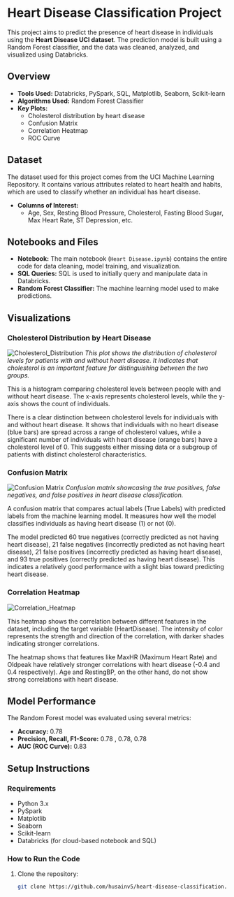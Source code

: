 # Heart Disease Classification Project

This project aims to predict the presence of heart disease in individuals using the **Heart Disease UCI dataset**. The prediction model is built using a Random Forest classifier, and the data was cleaned, analyzed, and visualized using Databricks.

## Overview

- **Tools Used:** Databricks, PySpark, SQL, Matplotlib, Seaborn, Scikit-learn
- **Algorithms Used:** Random Forest Classifier
- **Key Plots:**
  - Cholesterol distribution by heart disease
  - Confusion Matrix
  - Correlation Heatmap
  - ROC Curve

## Dataset

The dataset used for this project comes from the UCI Machine Learning Repository. It contains various attributes related to heart health and habits, which are used to classify whether an individual has heart disease.

- **Columns of Interest:**
  - Age, Sex, Resting Blood Pressure, Cholesterol, Fasting Blood Sugar, Max Heart Rate, ST Depression, etc.

## Notebooks and Files

- **Notebook:** The main notebook (`Heart Disease.ipynb`) contains the entire code for data cleaning, model training, and visualization.
- **SQL Queries:** SQL is used to initially query and manipulate data in Databricks.
- **Random Forest Classifier:** The machine learning model used to make predictions.

## Visualizations

### Cholesterol Distribution by Heart Disease

![Cholesterol_Distribution](images/Cholesterol_Dist_heart_data.png)
*This plot shows the distribution of cholesterol levels for patients with and without heart disease. It indicates that cholesterol is an important feature for distinguishing between the two groups.*

This is a histogram comparing cholesterol levels between people with and without heart disease. The x-axis represents cholesterol levels, while the y-axis shows the count of individuals.

There is a clear distinction between cholesterol levels for individuals with and without heart disease. It shows that individuals with no heart disease (blue bars) are spread across a range of cholesterol values, while a significant number of individuals with heart disease (orange bars) have a cholesterol level of 0. This suggests either missing data or a subgroup of patients with distinct cholesterol characteristics.

### Confusion Matrix

![Confusion Matrix](images/confusion_matrix_heart_data.png)
*Confusion matrix showcasing the true positives, false negatives, and false positives in heart disease classification.*

A confusion matrix that compares actual labels (True Labels) with predicted labels from the machine learning model. It measures how well the model classifies individuals as having heart disease (1) or not (0).

The model predicted 60 true negatives (correctly predicted as not having heart disease), 21 false negatives (incorrectly predicted as not having heart disease), 21 false positives (incorrectly predicted as having heart disease), and 93 true positives (correctly predicted as having heart disease). This indicates a relatively good performance with a slight bias toward predicting heart disease.

### Correlation Heatmap

![Correlation_Heatmap](images/correlation_heatmap_heart_data.png)

This heatmap shows the correlation between different features in the dataset, including the target variable (HeartDisease). The intensity of color represents the strength and direction of the correlation, with darker shades indicating stronger correlations.

The heatmap shows that features like MaxHR (Maximum Heart Rate) and Oldpeak have relatively stronger correlations with heart disease (-0.4 and 0.4 respectively). Age and RestingBP, on the other hand, do not show strong correlations with heart disease.

## Model Performance

The Random Forest model was evaluated using several metrics:
- **Accuracy:** 0.78
- **Precision, Recall, F1-Score:**  0.78 , 0.78,  0.78
- **AUC (ROC Curve):** 0.83

## Setup Instructions

### Requirements

- Python 3.x
- PySpark
- Matplotlib
- Seaborn
- Scikit-learn
- Databricks (for cloud-based notebook and SQL)

### How to Run the Code

1. Clone the repository:
   ```bash
   git clone https://github.com/husainv5/heart-disease-classification.git
